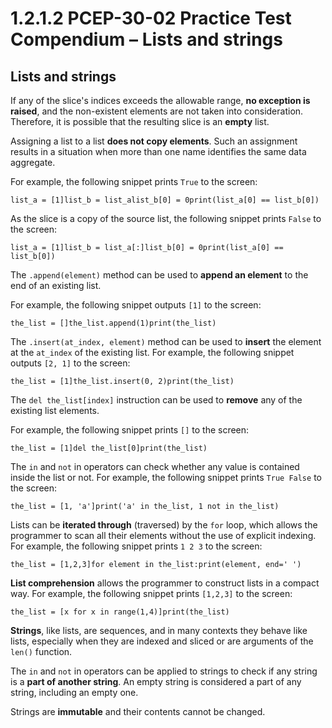 # 1.2.1.2 PCEP-30-02 Practice Test Compendium – Lists and strings

## Lists and strings

If any of the slice's indices exceeds the allowable range, **no exception is raised**, and the non-existent elements are not taken into consideration. Therefore, it is possible that the resulting slice is an **empty** list.

Assigning a list to a list **does not copy elements**. Such an assignment results in a situation when more than one name identifies the same data aggregate.

For example, the following snippet prints `True` to the screen:

`list_a = [1]list_b = list_alist_b[0] = 0print(list_a[0] == list_b[0])`

As the slice is a copy of the source list, the following snippet prints `False` to the screen:

`list_a = [1]list_b = list_a[:]list_b[0] = 0print(list_a[0] == list_b[0])`

The `.append(element)` method can be used to **append an element** to the end of an existing list.

For example, the following snippet outputs `[1]` to the screen:

`the_list = []the_list.append(1)print(the_list)`

The `.insert(at_index, element)` method can be used to **insert** the element at the `at_index` of the existing list. For example, the following snippet outputs `[2, 1]` to the screen:

`the_list = [1]the_list.insert(0, 2)print(the_list)`

The `del the_list[index]` instruction can be used to **remove** any of the existing list elements.

For example, the following snippet prints `[]` to the screen:

`the_list = [1]del the_list[0]print(the_list)`

The `in` and `not` in operators can check whether any value is contained inside the list or not. For example, the following snippet prints `True False` to the screen:

`the_list = [1, 'a']print('a' in the_list, 1 not in the_list)`

Lists can be **iterated through** (traversed) by the `for` loop, which allows the programmer to scan all their elements without the use of explicit indexing. For example, the following snippet prints `1 2 3` to the screen:

`the_list = [1,2,3]for element in the_list:print(element, end=' ')`

**List comprehension** allows the programmer to construct lists in a compact way. For example, the following snippet prints `[1,2,3]` to the screen:

`the_list = [x for x in range(1,4)]print(the_list)`

**Strings**, like lists, are sequences, and in many contexts they behave like lists, especially when they are indexed and sliced or are arguments of the `len()` function.

The `in` and `not` in operators can be applied to strings to check if any string is a **part of another string**. An empty string is considered a part of any string, including an empty one.

Strings are **immutable** and their contents cannot be changed.

